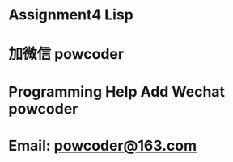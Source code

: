 # Assignment4 Lisp
# 加微信 powcoder

# Programming Help Add Wechat powcoder

# Email: powcoder@163.com

